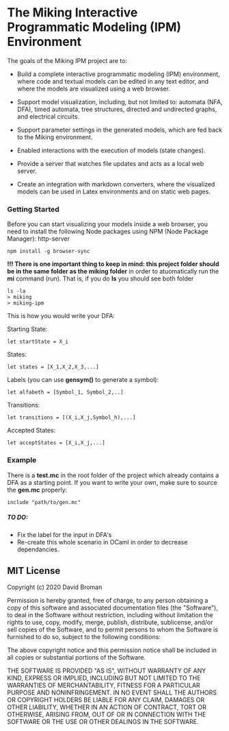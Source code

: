 
# The Miking Interactive Programmatic Modeling (IPM) Environment

The goals of the Miking IPM project are to:

* Build a complete interactive programmatic modeling (IPM) environment,
  where code and textual models can be edited in any text editor, and
  where the models are visualized using a web browser.

* Support model visualization, including, but not limited to:
automata (NFA, DFA), timed automata, tree structures, directed and
undirected graphs, and electrical circuits.

* Support parameter settings in the generated models, which are fed
  back to the Miking environment.

* Enabled interactions with the execution of models (state changes).

* Provide a server that watches file updates and acts as a local web server.

* Create an integration with markdown converters, where the visualized
  models can be used in Latex environments and on static web pages.

### Getting Started

Before you can start visualizing your models inside a web browser, you need to 
install the following Node packages using NPM (Node Package Manager): http-server

	npm install -g browser-sync

**!!! There is one important thing to keep in mind: this project folder should be in the same folder as the __miking__ folder** in order to atuomatically run the **mi** command (run). That is, if you do **ls** you should see both folder

	ls -la
	> miking
	> miking-ipm

This is how you would write your DFA:

Starting State:

	let startState = X_i
	
States:

	let states = [X_1,X_2,X_3,...]
	
Labels (you can use **gensym()** to generate a symbol): 

	let alfabeth = [Symbol_1, Symbol_2,..]
	
Transitions:

	let transitions = [(X_i,X_j,Symbol_h),...]
	
Accepted States:

	let acceptStates = [X_i,X_j,...]
	

### Example

There is a **test.mc** in the root folder of the project which already contains a DFA as a starting point. If you want to write your own, make sure to source the **gen.mc** properly:

	include "path/to/gen.mc"

##### TO DO:

- Fix the label for the input in DFA's
- Re-create this whole scenario in OCaml in order to decrease dependancies.

## MIT License

Copyright (c) 2020 David Broman

Permission is hereby granted, free of charge, to any person obtaining a copy
of this software and associated documentation files (the "Software"), to deal
in the Software without restriction, including without limitation the rights
to use, copy, modify, merge, publish, distribute, sublicense, and/or sell
copies of the Software, and to permit persons to whom the Software is
furnished to do so, subject to the following conditions:

The above copyright notice and this permission notice shall be included in all
copies or substantial portions of the Software.

THE SOFTWARE IS PROVIDED "AS IS", WITHOUT WARRANTY OF ANY KIND, EXPRESS OR
IMPLIED, INCLUDING BUT NOT LIMITED TO THE WARRANTIES OF MERCHANTABILITY,
FITNESS FOR A PARTICULAR PURPOSE AND NONINFRINGEMENT. IN NO EVENT SHALL THE
AUTHORS OR COPYRIGHT HOLDERS BE LIABLE FOR ANY CLAIM, DAMAGES OR OTHER
LIABILITY, WHETHER IN AN ACTION OF CONTRACT, TORT OR OTHERWISE, ARISING FROM,
OUT OF OR IN CONNECTION WITH THE SOFTWARE OR THE USE OR OTHER DEALINGS IN THE
SOFTWARE.
